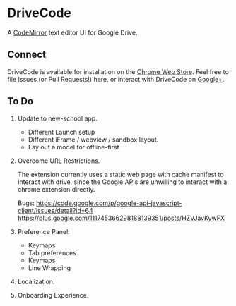 # DriveCode

A [CodeMirror](http://codemirror.net) text editor UI for Google Drive.

## Connect

DriveCode is available for installation on the [Chrome Web Store](https://chrome.google.com/webstore/detail/drivecode/cafaeenamnaaddgainjldnlhikikobpd).
Feel free to file Issues (or Pull Requests!) here, or interact with DriveCode on [Google+](https://plus.google.com/b/100255334116155747183/).

## To Do

1. Update to new-school app.

	* Different Launch setup
	* Different iFrame / webview / sandbox layout.
	* Lay out a model for offline-first
	
2. Overcome URL Restrictions.

   The extension currently uses a static web page with cache manifest to interact with drive, since the Google APIs are unwilling to
   interact with a chrome extension directly.
   
   Bugs:
   https://code.google.com/p/google-api-javascript-client/issues/detail?id=64
   https://plus.google.com/111745366298188139351/posts/HZVJavKywFX

3. Preference Panel:
	* Keymaps
	* Tab preferences
	* Keymaps
	* Line Wrapping
4. Localization.
5. Onboarding Experience.
